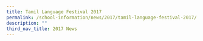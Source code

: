 ```yaml
---
title: Tamil Language Festival 2017
permalink: /school-information/news/2017/tamil-language-festival-2017/
description: ""
third_nav_title: 2017 News
---
```

